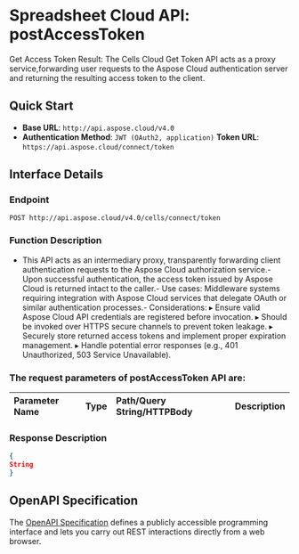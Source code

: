 # **Spreadsheet Cloud API: postAccessToken**

Get Access Token Result: The Cells Cloud Get Token API acts as a proxy service,forwarding user requests to the Aspose Cloud authentication server and returning the resulting access token to the client. 


## **Quick Start**

- **Base URL**: `http://api.aspose.cloud/v4.0`
- **Authentication Method**: `JWT (OAuth2, application)`  **Token URL**: `https://api.aspose.cloud/connect/token`
## **Interface Details**

### **Endpoint** 

```
POST http://api.aspose.cloud/v4.0/cells/connect/token
```
### **Function Description**
- This API acts as an intermediary proxy, transparently forwarding client authentication requests to the Aspose Cloud authorization service.- Upon successful authentication, the access token issued by Aspose Cloud is returned intact to the caller.- Use cases: Middleware systems requiring integration with Aspose Cloud services that delegate OAuth or similar authentication processes.- Considerations:    ▸ Ensure valid Aspose Cloud API credentials are registered before invocation.    ▸ Should be invoked over HTTPS secure channels to prevent token leakage.  ▸ Securely store returned access tokens and implement proper expiration management.    ▸ Handle potential error responses (e.g., 401 Unauthorized, 503 Service Unavailable). 

### The request parameters of **postAccessToken** API are: 

| Parameter Name | Type | Path/Query String/HTTPBody | Description | 
| :- | :- | :- |:- | 

### **Response Description**
```json
{
String
}
```


## OpenAPI Specification

The [OpenAPI Specification](https://reference.aspose.cloud/cells/#/CellsAuthorityController/PostAccessToken) defines a publicly accessible programming interface and lets you carry out REST interactions directly from a web browser.

